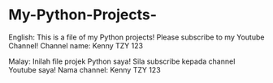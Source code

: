 # My-Python-Projects-
English:
This is a file of my Python projects!
Please subscribe to my Youtube Channel!
Channel name: Kenny TZY 123

Malay:
Inilah file projek Python saya!
Sila subscribe kepada channel Youtube saya!
Nama channel: Kenny TZY 123
